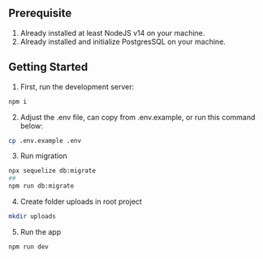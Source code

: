 ## Prerequisite

1. Already installed at least NodeJS v14 on your machine.
2. Already installed and initialize PostgresSQL on your machine.

## Getting Started

1. First, run the development server:

```bash
npm i
```

2. Adjust the .env file, can copy from .env.example, or run this command below:

```bash
cp .env.example .env
```

3. Run migration

```bash
npx sequelize db:migrate
##
npm run db:migrate
```

4. Create folder uploads in root project

```bash
mkdir uploads
```

5. Run the app

```bash
npm run dev
```
